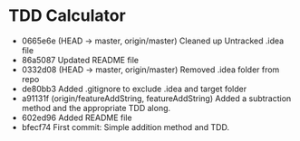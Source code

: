 # TDD Calculator

* 0665e6e (HEAD -> master, origin/master) Cleaned up Untracked .idea file
* 86a5087 Updated README file
* 0332d08 (HEAD -> master, origin/master) Removed .idea folder from repo
* de80bb3 Added .gitignore to exclude .idea and target folder
* a91131f (origin/featureAddString, featureAddString) Added a subtraction method and the appropriate TDD along.
* 602ed96 Added README file
* bfecf74 First commit: Simple addition method and TDD.

